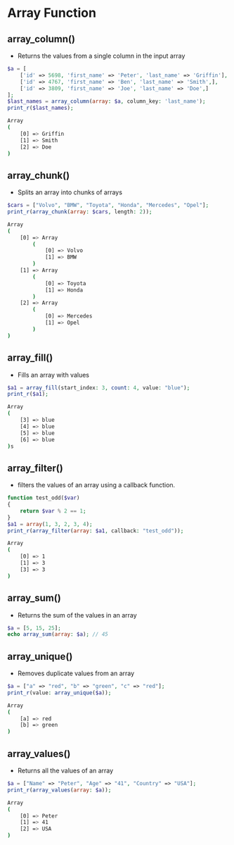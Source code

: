 # Array Function

## array_column()

- Returns the values from a single column in the input array

```php
$a = [
    ['id' => 5698, 'first_name' => 'Peter', 'last_name' => 'Griffin'],
    ['id' => 4767, 'first_name' => 'Ben', 'last_name' => 'Smith',],
    ['id' => 3809, 'first_name' => 'Joe', 'last_name' => 'Doe',]
];
$last_names = array_column(array: $a, column_key: 'last_name');
print_r($last_names);
```

```bash
Array
(
    [0] => Griffin
    [1] => Smith
    [2] => Doe
)
```

## array_chunk()

- Splits an array into chunks of arrays

```php
$cars = ["Volvo", "BMW", "Toyota", "Honda", "Mercedes", "Opel"];
print_r(array_chunk(array: $cars, length: 2));
```

```bash
Array
(
    [0] => Array
        (
            [0] => Volvo
            [1] => BMW
        )
    [1] => Array
        (
            [0] => Toyota
            [1] => Honda
        )
    [2] => Array
        (
            [0] => Mercedes
            [1] => Opel
        )
)
```

## array_fill()

- Fills an array with values

```php
$a1 = array_fill(start_index: 3, count: 4, value: "blue");
print_r($a1);
```

```bash
Array
(
    [3] => blue
    [4] => blue
    [5] => blue
    [6] => blue
)s
```

## array_filter()

- filters the values of an array using a callback function.

```php
function test_odd($var)
{
    return $var % 2 == 1;
}
$a1 = array(1, 3, 2, 3, 4);
print_r(array_filter(array: $a1, callback: "test_odd"));
```

```bash
Array
(
    [0] => 1
    [1] => 3
    [3] => 3
)
```

## array_sum()

- Returns the sum of the values in an array

```php
$a = [5, 15, 25];
echo array_sum(array: $a); // 45
```

## array_unique()

- Removes duplicate values from an array

```php
$a = ["a" => "red", "b" => "green", "c" => "red"];
print_r(value: array_unique($a));
```

```bash
Array
(
    [a] => red
    [b] => green
)
```

## array_values()

- Returns all the values of an array

```php
$a = ["Name" => "Peter", "Age" => "41", "Country" => "USA"];
print_r(array_values(array: $a));
```

```bash
Array
(
    [0] => Peter
    [1] => 41
    [2] => USA
)
```
